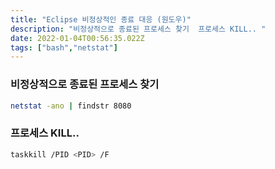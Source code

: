 ```yaml
---
title: "Eclipse 비정상적인 종료 대응 (원도우)"
description: "비정상적으로 종료된 프로세스 찾기  프로세스 KILL.. "
date: 2022-01-04T00:56:35.022Z
tags: ["bash","netstat"]
---
```

### 비정상적으로 종료된 프로세스 찾기
```bash
netstat -ano | findstr 8080
```
### 프로세스 KILL..
```bash
taskkill /PID <PID> /F
```


